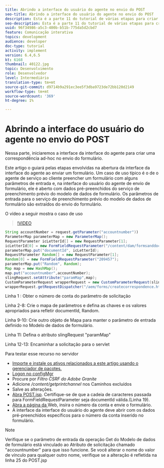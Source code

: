 ```yaml
---
title: Abrindo a interface do usuário do agente no envio do POST
seo-title: Abrindo a interface do usuário do agente no envio do POST
description: Esta é a parte 11 do tutorial de várias etapas para criar seu primeiro documento de comunicações interativas para o canal de impressão. Nessa parte, iniciaremos a interface da interface do agente para criar uma correspondência ad-hoc no envio do formulário.
seo-description: Esta é a parte 11 do tutorial de várias etapas para criar seu primeiro documento de comunicações interativas para o canal de impressão. Nessa parte, iniciaremos a interface da interface do agente para criar uma correspondência ad-hoc no envio do formulário.
uuid: 96f34986-a5c3-400b-b51b-775da5d2cbd7
feature: Comunicação interativa
topics: development
audience: developer
doc-type: tutorial
activity: implement
version: 6.4,6.5
kt: 6168
thumbnail: 40122.jpg
topic: Desenvolvimento
role: Desenvolvedor
level: Intermediário
translation-type: tm+mt
source-git-commit: d9714b9a291ec3ee5f3dba9723de72bb120d2149
workflow-type: tm+mt
source-wordcount: '369'
ht-degree: 1%

---
```



# Abrindo a interface do usuário do agente no envio do POST

Nessa parte, iniciaremos a interface da interface do agente para criar uma correspondência ad-hoc no envio do formulário.

Este artigo o guiará pelas etapas envolvidas na abertura da interface da interface do agente ao enviar um formulário. Um caso de uso típico é o de o agente de serviço ao cliente preencher um formulário com alguns parâmetros de entrada e, na interface do usuário do agente de envio de formulário, ele é aberto com dados pré-preenchidos do serviço de preenchimento prévio do modelo de dados de formulário. Os parâmetros de entrada para o serviço de preenchimento prévio do modelo de dados de formulário são extraídos do envio do formulário.

O vídeo a seguir mostra o caso de uso

>[!VIDEO](https://video.tv.adobe.com/v/40122/?quality=9&learn=on)

```java
String accountNumber = request.getParameter("accountnumber"))
ParameterMap parameterMap = new ParameterMap();
RequestParameter icLetterId[] = new RequestParameter[1];
icLetterId[0] = new FormFieldRequestParameter("/content/dam/formsanddocuments/retirementstatementprint");
parameterMap.put("documentId", icLetterId);
RequestParameter Random[] = new RequestParameter[1];
Random[0] = new FormFieldRequestParameter("209457");
parameterMap.put("Random", Random);
Map map = new HashMap();
map.put("accountnumber",accountNumber);
slingRequest.setAttribute("paramMap",map);
CustomParameterRequest wrapperRequest = new CustomParameterRequest(slingRequest,parameterMap,"GET");
wrapperRequest.getRequestDispatcher("/aem/forms/createcorrespondence.html").include(wrapperRequest, response);
```

Linha 1 : Obter o número de conta do parâmetro de solicitação

Linha 2-8: Crie o mapa de parâmetros e defina as chaves e os valores apropriados para refletir documentId, Random.

Linha 9-10: Crie outro objeto de Mapa para manter o parâmetro de entrada definido no Modelo de dados de formulário.

Linha 11: Defina o atributo slingRequest &quot;paramMap&quot;

Linha 12-13: Encaminhar a solicitação para o servlet

Para testar esse recurso no servidor

* [Importe e instale os ativos relacionados a este artigo usando o gerenciador de pacotes.](assets/launch-agent-ui.zip)
* [Logon no configMgr](http://localhost:4502/system/console/configMgr)
* Procure por _Filtro CSRF do Adobe Granite_
* Adicione _/content/getprintchannel_ nos Caminhos excluídos
* Salve as alterações.
* [Abra POST.jsp](http://localhost:4502/apps/AEMForms/openprintchannel/POST.jsp). Certifique-se de que a cadeia de caracteres passada para FormFieldRequestParameter seja documentId válida.(Linha 19).
* [Abra a página da ](http://localhost:4502/content/OpenPrintChannel.html) Web, insira o número da conta e envie o formulário.
* A interface da interface do usuário do agente deve abrir com os dados pré-preenchidos específicos para o número da conta inserido no formulário.

>[!NOTE]
>
>Verifique se o parâmetro de entrada da operação Get do Modelo de dados de formulário está vinculado ao Atributo de solicitação chamado &quot;accountnumber&quot; para que isso funcione. Se você alterar o nome do valor de vínculo para qualquer outro nome, verifique se a alteração é refletida na linha 25 do POST.jsp

